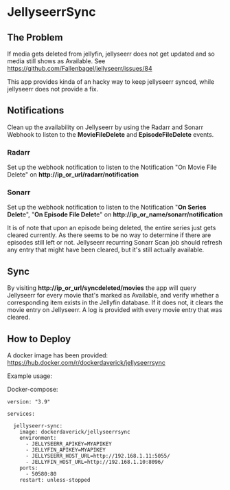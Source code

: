 # JellyseerrSync

## The Problem
If media gets deleted from jellyfin, jellyseerr does not get updated and so media still shows as Available. See https://github.com/Fallenbagel/jellyseerr/issues/84

This app provides kinda of an hacky way to keep jellyseerr synced, while jellyseerr does not provide a fix.

## Notifications
Clean up the availability on Jellyseerr by using the Radarr and Sonarr Webhook to listen to the **MovieFileDelete** and **EpisodeFileDelete** events.

### Radarr

Set up the webhook notification to listen to the Notification "On Movie File Delete" on **http://ip_or_url/radarr/notification**

### Sonarr

Set up the webhook notification to listen to the Notification "**On Series Delet**e", "**On Episode File Delet**e" on **http://ip_or_name/sonarr/notification**

It is of note that upon an episode being deleted, the entire series just gets cleared currently. As there seems to be no way to determine if there are episodes still left or not. Jellyseerr recurring Sonarr Scan
job should refresh any entry that might have been cleared, but it's still actually available.

## Sync
By visiting **http://ip_or_url/syncdeleted/movies** the app will query Jellyseerr for every movie that's marked as Available, and verify whether a corresponding item exists in the Jellyfin database. If it does not, it clears the movie entry on Jellyseerr. 
A log is provided with every movie entry that was cleared.

## How to Deploy
A docker image has been provided: 
https://hub.docker.com/r/dockerdaverick/jellyseerrsync

Example usage:

Docker-compose:
```
version: "3.9"

services:

  jellyseerr-sync:
    image: dockerdaverick/jellyseerrsync
    environment:
      - JELLYSEERR_APIKEY=MYAPIKEY
      - JELLYFIN_APIKEY=MYAPIKEY
      - JELLYSEERR_HOST_URL=http://192.168.1.11:5055/
      - JELLYFIN_HOST_URL=http://192.168.1.10:8096/
    ports:
      - 50580:80
    restart: unless-stopped
```

